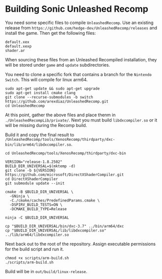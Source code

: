 # Building Sonic Unleashed Recomp

You need some specific files to compile `UnleashedRecomp`. Use an existing release from `https://github.com/hedge-dev/UnleashedRecomp/releases` and install the game. Then get the following files:

```
default.xex
default.xexp
shader.ar
```
When sourcing these files from an Unleashed Recompiled installation, they will be stored under `game` and `update` subdirectories.

You need to clone a specific fork that contains a branch for the `Nintendo Switch`. This will compile for linux arm64.

```
sudo apt-get update && sudo apt-get upgrade
sudo apt-get install cmake clang
git clone --recurse-submodules -b switch https://github.com/arexdiaz/UnleashedRecomp.git
cd UnleashedRecomp
```

At this point, gather the above files and place thenm in `./UnleashedRecompLib/private/`. Next you must build `libdxcompiler.so` or it will be missing during the Recomp build.

Build it and copy the final result to `/UnleashedRecomp/tools/XenosRecomp/thirdparty/dxc-bin/lib/arm64/libdxcompiler.so`.

```
cd UnleashedRecomp/tools/XenosRecomp/thirdparty/dxc-bin

VERSION="release-1.8.2502"
BUILD_DIR_UNIVERSAL=$(mktemp -d)
git clone -b ${VERSION} https://github.com/microsoft/DirectXShaderCompiler.git
cd DirectXShaderCompiler
git submodule update --init

cmake -B $BUILD_DIR_UNIVERSAL \
  -GNinja \
  -C./cmake/caches/PredefinedParams.cmake \
  -DSPIRV_BUILD_TESTS=ON \
  -DCMAKE_BUILD_TYPE=Release

ninja -C $BUILD_DIR_UNIVERSAL

cp "$BUILD_DIR_UNIVERSAL/bin/dxc-3.7" ../bin/arm64/dxc
cp "$BUILD_DIR_UNIVERSAL/lib/libdxcompiler.so" ../lib/arm64/libdxcompiler.so
```

Next back out to the root of the repository. Assign executable permissions for the build script and run it.

```
chmod +x scripts/arm-build.sh
./scripts/arm-build.sh
```

Build will be in `out/build/linux-release`.